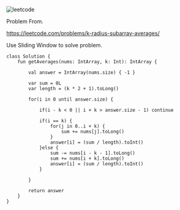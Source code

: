 ![leetcode](https://github.com/MYKIM95/LeetcodeDaily/assets/77060863/04950b13-d9c7-4932-8f01-fb53487142ce)

Problem From.

https://leetcode.com/problems/k-radius-subarray-averages/

Use Sliding Window to solve problem.

```
class Solution {
    fun getAverages(nums: IntArray, k: Int): IntArray {
        
        val answer = IntArray(nums.size) { -1 }
        
        var sum = 0L
        var length = (k * 2 + 1).toLong()
        
        for(i in 0 until answer.size) {
            
            if(i - k < 0 || i + k > answer.size - 1) continue
            
            if(i == k) {
                for(j in 0..i + k) {
                    sum += nums[j].toLong()
                }
                answer[i] = (sum / length).toInt()
            }else {
                sum -= nums[i - k - 1].toLong()
                sum += nums[i + k].toLong()
                answer[i] = (sum / length).toInt()
            }
            
        }
        
        return answer
    }
}

```

